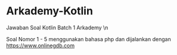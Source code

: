 # Arkademy-Kotlin
Jawaban Soal Kotlin Batch 1 Arkademy \n

Soal Nomor 1 - 5 menggunakan bahasa php dan dijalankan dengan https://www.onlinegdb.com
